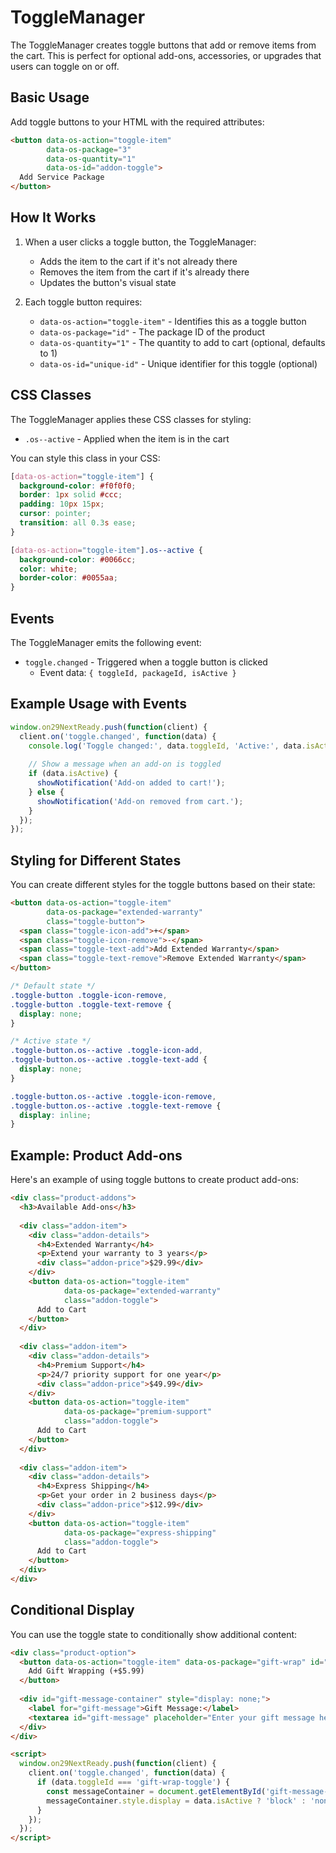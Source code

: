 # ToggleManager

The ToggleManager creates toggle buttons that add or remove items from the cart. This is perfect for optional add-ons, accessories, or upgrades that users can toggle on or off.

## Basic Usage

Add toggle buttons to your HTML with the required attributes:

```html
<button data-os-action="toggle-item" 
        data-os-package="3"
        data-os-quantity="1"
        data-os-id="addon-toggle">
  Add Service Package
</button>
```

## How It Works

1. When a user clicks a toggle button, the ToggleManager:
   - Adds the item to the cart if it's not already there
   - Removes the item from the cart if it's already there
   - Updates the button's visual state

2. Each toggle button requires:
   - `data-os-action="toggle-item"` - Identifies this as a toggle button
   - `data-os-package="id"` - The package ID of the product
   - `data-os-quantity="1"` - The quantity to add to cart (optional, defaults to 1)
   - `data-os-id="unique-id"` - Unique identifier for this toggle (optional)

## CSS Classes

The ToggleManager applies these CSS classes for styling:

- `.os--active` - Applied when the item is in the cart

You can style this class in your CSS:

```css
[data-os-action="toggle-item"] {
  background-color: #f0f0f0;
  border: 1px solid #ccc;
  padding: 10px 15px;
  cursor: pointer;
  transition: all 0.3s ease;
}

[data-os-action="toggle-item"].os--active {
  background-color: #0066cc;
  color: white;
  border-color: #0055aa;
}
```

## Events

The ToggleManager emits the following event:

- `toggle.changed` - Triggered when a toggle button is clicked
  - Event data: `{ toggleId, packageId, isActive }`

## Example Usage with Events

```javascript
window.on29NextReady.push(function(client) {
  client.on('toggle.changed', function(data) {
    console.log('Toggle changed:', data.toggleId, 'Active:', data.isActive);
    
    // Show a message when an add-on is toggled
    if (data.isActive) {
      showNotification('Add-on added to cart!');
    } else {
      showNotification('Add-on removed from cart.');
    }
  });
});
```

## Styling for Different States

You can create different styles for the toggle buttons based on their state:

```html
<button data-os-action="toggle-item" 
        data-os-package="extended-warranty" 
        class="toggle-button">
  <span class="toggle-icon-add">+</span>
  <span class="toggle-icon-remove">-</span>
  <span class="toggle-text-add">Add Extended Warranty</span>
  <span class="toggle-text-remove">Remove Extended Warranty</span>
</button>
```

```css
/* Default state */
.toggle-button .toggle-icon-remove,
.toggle-button .toggle-text-remove {
  display: none;
}

/* Active state */
.toggle-button.os--active .toggle-icon-add,
.toggle-button.os--active .toggle-text-add {
  display: none;
}

.toggle-button.os--active .toggle-icon-remove,
.toggle-button.os--active .toggle-text-remove {
  display: inline;
}
```

## Example: Product Add-ons

Here's an example of using toggle buttons to create product add-ons:

```html
<div class="product-addons">
  <h3>Available Add-ons</h3>
  
  <div class="addon-item">
    <div class="addon-details">
      <h4>Extended Warranty</h4>
      <p>Extend your warranty to 3 years</p>
      <div class="addon-price">$29.99</div>
    </div>
    <button data-os-action="toggle-item" 
            data-os-package="extended-warranty" 
            class="addon-toggle">
      Add to Cart
    </button>
  </div>
  
  <div class="addon-item">
    <div class="addon-details">
      <h4>Premium Support</h4>
      <p>24/7 priority support for one year</p>
      <div class="addon-price">$49.99</div>
    </div>
    <button data-os-action="toggle-item" 
            data-os-package="premium-support" 
            class="addon-toggle">
      Add to Cart
    </button>
  </div>
  
  <div class="addon-item">
    <div class="addon-details">
      <h4>Express Shipping</h4>
      <p>Get your order in 2 business days</p>
      <div class="addon-price">$12.99</div>
    </div>
    <button data-os-action="toggle-item" 
            data-os-package="express-shipping" 
            class="addon-toggle">
      Add to Cart
    </button>
  </div>
</div>
```

## Conditional Display

You can use the toggle state to conditionally show additional content:

```html
<div class="product-option">
  <button data-os-action="toggle-item" data-os-package="gift-wrap" id="gift-wrap-toggle">
    Add Gift Wrapping (+$5.99)
  </button>
  
  <div id="gift-message-container" style="display: none;">
    <label for="gift-message">Gift Message:</label>
    <textarea id="gift-message" placeholder="Enter your gift message here"></textarea>
  </div>
</div>

<script>
  window.on29NextReady.push(function(client) {
    client.on('toggle.changed', function(data) {
      if (data.toggleId === 'gift-wrap-toggle') {
        const messageContainer = document.getElementById('gift-message-container');
        messageContainer.style.display = data.isActive ? 'block' : 'none';
      }
    });
  });
</script> 